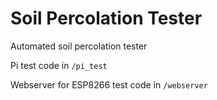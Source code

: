 # Soil Percolation Tester
Automated soil percolation tester

Pi test code in `/pi_test`

Webserver for ESP8266 test code in `/webserver`